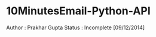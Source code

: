 10MinutesEmail-Python-API
==========================

Author : Prakhar Gupta
Status : Incomplete [09/12/2014]



